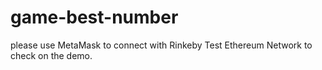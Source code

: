 # game-best-number

please use MetaMask to connect with Rinkeby Test Ethereum Network to check on the demo.